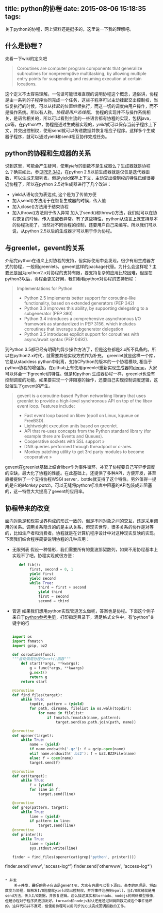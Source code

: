 title: python的协程
date: 2015-08-06 15:18:35
tags:
---
关于python的协程，网上资料还是挺多的，这里说一下我的理解吧。
## 什么是协程？
先看一下wiki的定义吧

>Coroutines are computer program components that generalize subroutines for nonpreemptive multitasking, by allowing multiple entry points for suspending and resuming execution at certain locations.

这个定义不太容易理解。一句话可能很难直观的说明协程这个概念，通俗讲，协程是由一系列的子程序协同完成一个任务，这些子程序可以主动挂起交出控制权，当恢复执行的时候，可以从挂起的位置继续执行，而这一切的调度由用户操作，而不是操作系统。所以有人称，*协程是用户态线程*。
协程的实现并不与操作系统相关，是语言相关的，所以可以看到主流的一些语言都有协程的实现，包括java，go等。在python中，协程是通过生成器实现的，*yeild*就可以保存当前子程序上下文，并交出控制权，使用send就可以传递数据并恢复相应子程序。这样多个生成器子程序，就可以通过yield和send相互协作完成任务。

## python的协程和生成器的关系
说到这里，可能会产生疑问，使用*yield*的函数不是生成器么？生成器就是协程么？确实如此，参见[PEP 342](https://www.python.org/dev/peps/pep-0342/)，在python 2.5以前生成器就是仅仅是迭代器函数，可以生成无限列表。但是yield保存上下文，主动交出控制权的特性已经很接近协程了，所以在python 2.5对生成器进行了几个改进：
* yield从语句变为表达式, 这个是为了传值方便
* 加入send()方法用于在恢复生成器的时候，传入值
* 加入close()方法用于结束协程
* 加入throw()方法用于传入异常
加入了send()和throw()方法，我们就可以在协程恢复的时候，传入值或者异常。有了这些特性，python从语言上就支持基本的协程功能了，当然对不同协程的控制，还要用户自己来编写。所以我们可以说，从python 2.5以后的生成器才可以用于作为协程。

## 与greenlet，gevent的关系
介绍完python在语义上对协程的支持，但实际使用中会发现，很少有用生成器方式的协程，一般用greenlets，gevent这样的package代替。为什么会这样呢？主要还是因为python2.x对协程的支持有限，要支持复杂的应用比较困难，但是在python3以后，协程会更加好用，我们看看python对协程的支持历程：
>Implementations for Python
>   * Python 2.5 implements better support for coroutine-like functionality, based on extended generators (PEP 342)
>   * Python 3.3 improves this ability, by supporting delegating to a subgenerator (PEP 380)
>   * Python 3.4 introduces a comprehensive asynchronous I/O framework as standardized in PEP 3156, which includes coroutines that leverage subgenerator delegation
>   * Python 3.5 introduces explicit support for coroutines with async/await syntax (PEP 0492).

到Python 3.5都已经有明确的异步操作方法了，但是这些都是2.x所不具备的。所以在python2.x时代，就需要其他实现方式作为补充。
greenlet就是这样一个库，它是从stackless python中剥离，支持CPython的版本的一个协程模块, 相当于python协程的增强版。在github上有使用greenlet重新实现生成器的[demo](https://github.com/python-greenlet/greenlet/blob/master/tests/test_generator.py)，大家可以体会一下greenlet的特性。但是和python 生成器协程一样，greenlet也没有控制调度的功能，如果要实现一个非阻塞的操作，还要自己实现控制调度逻辑，这就催生了gevent的产生。

> gevent is a coroutine-based Python networking library that uses greenlet to provide a high-level synchronous API on top of the libev event loop.
> Features include:
>   * Fast event loop based on libev (epoll on Linux, kqueue on FreeBSD).
>   * Lightweight execution units based on greenlet.
>   * API that re-uses concepts from the Python standard library (for example there are Events and Queues).
>   * Cooperative sockets with SSL support »
>   * DNS queries performed through threadpool or c-ares.
>   * Monkey patching utility to get 3rd party modules to become cooperative »

gevent在greenlet基础上结合libev作为事件循环，补充了协程要自己写异步调度的空缺，最大化了协程的性能。在此基础上，还提供了多种API，方便开发，甚至直接提供了一个支持协程WSGI server，bottle就支持了这个特性。另外值得一提的是它的*Monkey patch*，可以无缝将python标准库中阻塞的API包装成非阻塞的，这一特性大大提高了gevent的应用率。

## 协程带来的改变
面向对象是和现实世界构成的形式一致的，但是不同对象之间的交互，还是采用调用的关系。调用关系隐含的的是主从关系，但现实世界，很多关系的协作是对等的，比如生产者和消费者。协程就是在计算机程序设计中对这种现实反映的实现。
下面我们结合程序简要说明协程的几种应用：
* 无限列表
    假设一种情形，我们需要所有的斐波那契数列，如果不用协程基本上实现不了吧。协程实现就很方便：
    ```python
       def fib():
            first, second = 0, 1
            yield first
            yield second
            while True:
                third = first + second
                yield third
                first = second
                second = third
    ```

* 管道
    如果我们想用python实现管道怎么做呢，答案也是协程。下面这个例子来自于[python参考手册](https://books.google.co.jp/books?id=Chr1NDlUcI8C&pg=PA108&lpg=PA108&dq=coroutine+find_files+cat+grep&source=bl&ots=OCDDzmgZCq&sig=6ldU6qqPblKMl0Qv9li3fBmBsyQ&hl=zh-CN&sa=X&ved=0CCIQ6AEwAGoVChMIxL-D1ciWxwIVzQiOCh26tgyg#v=onepage&q=coroutine%20find_files%20cat%20grep&f=false)，打印指定目录下，满足格式文件中，有“python”关键字的行
    
    ```python
    
    import os
    import fnmatch
    import gzip, bz2
    
    def coroutine(func):
    """自动调用协程的next()函数"""
        def start(*args, **kwargs):
            g = func(*args, **kwargs)
            g.next()
            return g
        return start
    
    @coroutine
    def find_files(target):
        while True:
            topdir, pattern = (yield)
            for path, dirname, filelist in os.walk(topdir):
                for name in filelist:
                    if fnmatch.fnmatch(name, pattern):
                        target.send(os.path.join(path, name))
    
    @coroutine
    def opener(target):
        while True:
            name = (yield)
            if name.endswith('.gz'): f = gzip.open(name)
            elif name.endswith('.bz2'): f = bz2.BZ2File(name)
            else: f = open(name)
            target.send(f)
    
    @coroutine
    def cat(target):
        while True:
            f = (yield)
            for line in f:
                target.send(line)
    
    @coroutine
    def grep(pattern, target):
        while True:
            line = (yield)
            if pattern in line:
                target.send(line)
    @coroutine
    def printer():
        while True:
            line = (yield)
            sys.stdout.write(line)
    
    finder = find_files(opener(cat(grep('python', printer))))

finder.send('www', 'access-log*')
finder.send('otherwww', 'access-log*')
```

* 并发
    关于并发，最好的例子应该是gevent吧，大家有兴趣可以看下源码。基本的原理是，将函数变为协程，每触发I/O阻塞就yield交出控制权，并将事件注册到epoll，当I/O就绪就是用send方法，传入I/O数据，并恢复逻辑。这么描述其实和tornado、nodejs的网络模型很像，但是协程对于程序员更加友好。tornado和nodejs默认还是通过回调函数完成这个事件循环的，这样代码并不直观，但使用协程可以用同步的方式完成回调函数的工作。


